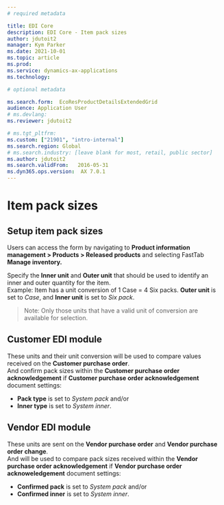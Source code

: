```yaml
---
# required metadata

title: EDI Core
description: EDI Core - Item pack sizes
author: jdutoit2
manager: Kym Parker
ms.date: 2021-10-01
ms.topic: article
ms.prod: 
ms.service: dynamics-ax-applications
ms.technology: 

# optional metadata

ms.search.form:  EcoResProductDetailsExtendedGrid
audience: Application User
# ms.devlang: 
ms.reviewer: jdutoit2

# ms.tgt_pltfrm: 
ms.custom: ["21901", "intro-internal"]
ms.search.region: Global
# ms.search.industry: [leave blank for most, retail, public sector]
ms.author: jdutoit2
ms.search.validFrom:   2016-05-31
ms.dyn365.ops.version:  AX 7.0.1
---
```


# Item pack sizes
## Setup item pack sizes

Users can access the form by navigating to **Product information management > Products > Released products** and selecting FastTab **Manage inventory.**

Specify the **Inner unit** and **Outer unit** that should be used to identify an inner and outer quantity for the item. <br>
Example: Item has a unit conversion of 1 Case = 4 Six packs. **Outer unit** is set to _Case_, and **Inner unit** is set to _Six pack_.
> Note: Only those units that have a valid unit of conversion are available for selection. 

## Customer EDI module
These units and their unit conversion will be used to compare values received on the **Customer purchase order**. <br>
And confirm pack sizes within the **Customer purchase order acknowledgement** if **Customer purchase order acknowledgement** document settings:
- **Pack type** is set to _System pack_ and/or
- **Inner type** is set to _System inner_.

## Vendor EDI module
These units are sent on the **Vendor purchase order** and **Vendor purchase order change**. <br>
And will be used to compare pack sizes received within the **Vendor purchase order acknowledgement** if **Vendor purchase order acknoweledgement** document settings:
- **Confirmed pack** is set to _System pack_ and/or 
- **Confirmed inner** is set to _System inner_.

